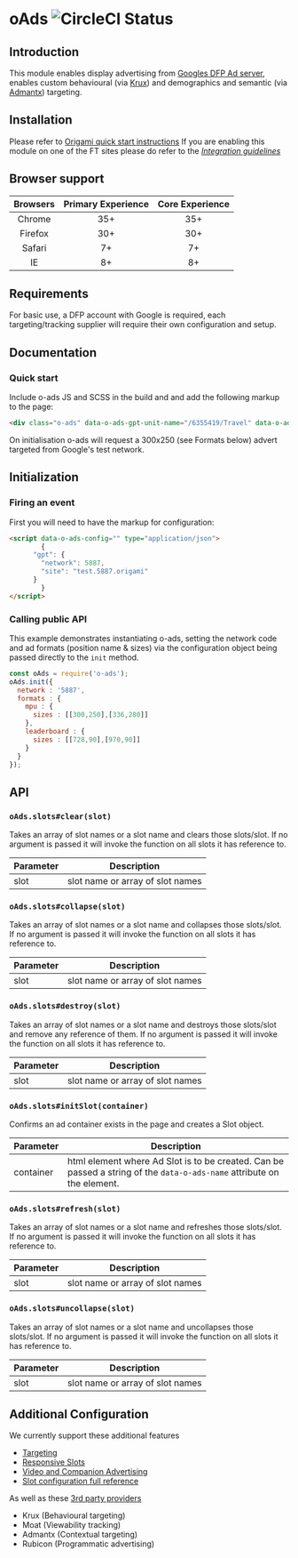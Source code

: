 # oAds ![CircleCI Status](https://circleci.com/gh/Financial-Times/o-ads.svg?style=shield&circle-token=36a37c6ca27a08408c2575c7834f5f6f5c5c9d21)
## Introduction
This module enables display advertising from [Googles DFP Ad server](http://www.google.com/dfp), enables custom behavioural (via [Krux](http://www.krux.com/)) and demographics and semantic (via [Admantx](http://admantx.com/)) targeting.

## Installation
Please refer to [Origami quick start instructions](http://registry.origami.ft.com/components/o-ads#section-usage) If you are enabling this module on one of the FT sites please do refer to the [_Integration guidelines_](https://github.com/Financial-Times/o-ads/blob/master/docs/INTEGRATION.md)

## Browser support

Browsers | Primary Experience | Core Experience
:------: | :----------------: | :-------------:
Chrome   | 35+                | 35+
Firefox  | 30+                | 30+
Safari   | 7+                 | 7+
IE       | 8+                 | 8+

## Requirements
For basic use, a DFP account with Google is required, each targeting/tracking supplier will require their own configuration and setup.

## Documentation
### Quick start
Include o-ads JS and SCSS in the build and and add the following markup to the page:

```html
<div class="o-ads" data-o-ads-gpt-unit-name="/6355419/Travel" data-o-ads-formats="MediumRectangle"></div>
```

On initialisation o-ads will request a 300x250 (see Formats below) advert targeted from Google's test network.

## Initialization

### Firing an event

First you will need to have the markup for configuration:
```html
<script data-o-ads-config="" type="application/json">
		{
      "gpt": {
        "network": 5887,
        "site": "test.5887.origami"
      }
		}
</script>
```

### Calling public API

This example demonstrates instantiating o-ads, setting the network code and ad formats (position name & sizes) via the configuration object being passed directly to the `init` method.

```js
const oAds = require('o-ads');
oAds.init({
  network : '5887',
  formats : {
    mpu : {
      sizes : [[300,250],[336,280]]
    },
    leaderboard : {
      sizes : [[728,90],[970,90]]
    }
  }
});
```



## API
### `oAds.slots#clear(slot)`
Takes an array of slot names or a slot name and clears those slots/slot. If no argument is passed it will invoke the function on all slots it has reference to.

Parameter | Description
--------- | --------------------------------
slot      | slot name or array of slot names

### `oAds.slots#collapse(slot)`
Takes an array of slot names or a slot name and collapses those slots/slot. If no argument is passed it will invoke the function on all slots it has reference to.

Parameter | Description
--------- | --------------------------------
slot      | slot name or array of slot names

### `oAds.slots#destroy(slot)`
Takes an array of slot names or a slot name and destroys those slots/slot and remove any reference of them. If no argument is passed it will invoke the function on all slots it has reference to.

Parameter | Description
--------- | --------------------------------
slot      | slot name or array of slot names

### `oAds.slots#initSlot(container)`
Confirms an ad container exists in the page and creates a Slot object.

Parameter | Description
--------- | ----------------------------------------------------------------------------------------------------------------------
container | html element where Ad Slot is to be created. Can be passed a string of the `data-o-ads-name` attribute on the element.

### `oAds.slots#refresh(slot)`
Takes an array of slot names or a slot name and refreshes those slots/slot. If no argument is passed it will invoke the function on all slots it has reference to.

Parameter | Description
--------- | --------------------------------
slot      | slot name or array of slot names

### `oAds.slots#uncollapse(slot)`
Takes an array of slot names or a slot name and uncollapses those slots/slot. If no argument is passed it will invoke the function on all slots it has reference to.

Parameter | Description
--------- | --------------------------------
slot      | slot name or array of slot names

## Additional Configuration
We currently support these additional features
- [Targeting](https://github.com/Financial-Times/o-ads/blob/master/docs/TARGETING_CONFIG.md)
- [Responsive Slots](https://github.com/Financial-Times/o-ads/blob/master/docs/RESPONSIVE_SLOTS.md)
- [Video and Companion Advertising](https://github.com/Financial-Times/o-ads/blob/master/docs/VIDEO_CONFIG.md)
- [Slot configuration full reference](https://github.com/Financial-Times/o-ads/blob/master/docs/SLOT_CONFIG_REFERENCE.md)

As well as these [3rd party providers](https://github.com/Financial-Times/o-ads/blob/master/docs/DATA_PROVIDERS.md)
- Krux (Behavioural targeting)
- Moat (Viewability tracking)
- Admantx (Contextual targeting)
- Rubicon (Programmatic advertising)
